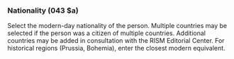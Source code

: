 ### Nationality (043 $a)

Select the modern-day nationality of the person. Multiple countries may be selected if the person was a citizen of
multiple countries. Additional countries may be added in consultation with the RISM Editorial Center. For historical
regions (Prussia, Bohemia), enter the closest modern equivalent.
